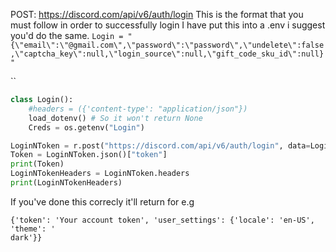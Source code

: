 POST: https://discord.com/api/v6/auth/login
This is the format that you must follow in order to successfully login
I have put this into a .env i suggest you'd do the same.
``Login = "{\"email\":\"@gmail.com\",\"password\":\"password\",\"undelete\":false,\"captcha_key\":null,\"login_source\":null,\"gift_code_sku_id\":null}"``

``
```py
class Login():
    #headers = ({'content-type': "application/json"}) 
    load_dotenv() # So it won't return None
    Creds = os.getenv("Login")

LoginNToken = r.post("https://discord.com/api/v6/auth/login", data=Login.Creds, headers=Login.headers) #Login Var is the token FYI
Token = LoginNToken.json()["token"]
print(Token)
LoginNTokenHeaders = LoginNToken.headers
print(LoginNTokenHeaders)
```
If you've done this correcly it'll return for e.g
```
{'token': 'Your account token', 'user_settings': {'locale': 'en-US', 'theme': '
dark'}}
